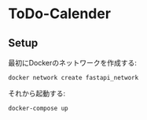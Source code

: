 # ToDo-Calender

## Setup

最初にDockerのネットワークを作成する:
```
docker network create fastapi_network
```

それから起動する:

```
docker-compose up
```
